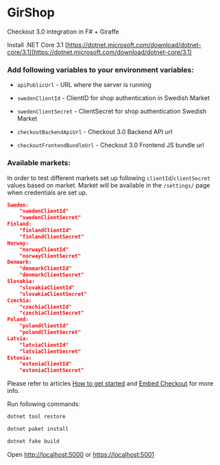 # GirShop

Checkout 3.0 integration in F# + Giraffe

Install .NET Core 3.1 [https://dotnet.microsoft.com/download/dotnet-core/3.1](https://dotnet.microsoft.com/download/dotnet-core/3.1)

### Add following variables to your environment variables:

- `apiPublicUrl` - URL where the server is running

- `swedenClientId` - ClientID for shop authentication in Swedish Market

- `swedenClientSecret` - ClientSecret for shop authentication Swedish Market

- `checkoutBackendApiUrl` - Checkout 3.0 Backend API url

- `checkoutFrontendBundleUrl` - Checkout 3.0 Frontend JS bundle url

### Available markets:

In order to test different markets set up following `clientId`/`clientSecret` values based on market. Market will be available in the `/settings/` page when credentials are set up.

```json
Sweden:
    "swedenClientId"
    "swedenClientSecret"
Finland:
    "finlandClientId"
    "finlandClientSecret"
Norway:
    "norwayClientId"
    "norwayClientSecret"
Denmark:
    "denmarkClientId"
    "denmarkClientSecret"
Slovakia:
    "slovakiaClientId"
    "slovakiaClientSecret"
Czechia:
    "czechiaClientId"
    "czechiaClientSecret"
Poland:
    "polandClientId"
    "polandClientSecret"
Latvia:
    "latviaClientId"
    "latviaClientSecret"
Estonia:
    "estoniaClientId"
    "estoniaClientSecret"
```

Please refer to articles [How to get started](https://docs.avarda.com/checkout-3/how-to-get-started/) and
[Embed Checkout](https://docs.avarda.com/checkout-3/embed-checkout/) for more info.

Run following commands:

```bash
dotnet tool restore

dotnet paket install

dotnet fake build
```

Open [http://localhost:5000](localhost:5000) or [https://localhost:5001](localhost:5001)
